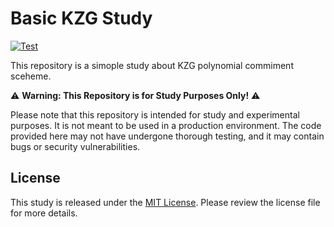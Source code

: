 # Basic KZG Study
[![Test](https://github.com/xavi-pinsach/kzg-basic-study/workflows/test/badge.svg)](https://github.com/xavi-pinsach/kzg-basic-study/actions?query=workflow%3ATest)

This repository is a simople study about KZG polynomial commiment sceheme.

⚠️ **Warning: This Repository is for Study Purposes Only!** ⚠️

Please note that this repository is intended for study and experimental purposes. It is not meant to be used in a production environment. The code provided here may not have undergone thorough testing, and it may contain bugs or security vulnerabilities.

## License

This study is released under the [MIT License](LICENSE). Please review the license file for more details.


